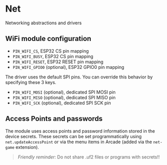 # Net

Networking abstractions and drivers

## WiFi module configuration

* ``PIN_WIFI_CS``, ESP32 CS pin mapping
* ``PIN_WIFI_BUSY``, ESP32 CS pin mapping
* ``PIN_WIFI_RESET``, ESP32 RESET pin mapping
* ``PIN_WIFI_GPIO0`` (optional), ESP32 GPIO0 pin mapping

The driver uses the default SPI pins. You can override this behavior by specifying these 3 keys.

* ``PIN_WIFI_MOSI`` (optional), dedicated SPI MOSI pin
* ``PIN_WIFI_MISO`` (optional), dedicated SPI MISO pin
* ``PIN_WIFI_SCK`` (optional), dedicated SPI SCK pin

## Access Points and passwords

The module uses access points and password information stored in the device secrets. These secrets can be set programmatically using ``net.updateAccessPoint`` or via the menu items in Arcade (added via the ``net-game`` extension).

> *Friendly reminder:* Do not share .uf2 files or programs with secrets!!